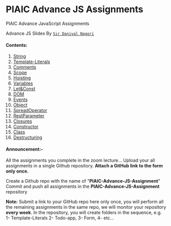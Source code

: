 # PIAIC Advance JS Assignments

PIAIC Advance JavaScript Assignments

Advance JS Slides By [```Sir Daniyal Nagori``` ](https://docs.google.com/presentation/d/1scEVd9pD5eqw-0SBRTLwhxB0v2DzfIsWGzDPlVS7eqI/edit?usp=sharing)

#### Contents:
  1. [String](String/README.md)
  2. [Template-Literals](Template-Literals/README.md)
  2. [Comments](Comments/README.md)
  3. [Scope](Scope/README.md)
  4. [Hoisting](Hoisting/README.md)
  5. [Variables](Variables/README.md)
  6. [Let&Const](Let_and_Const/README.md)
  7. [DOM](DOM/README.md)
  8. [Events](Events/README.md)
  9. [Object](Object/README.md)
  10. [SpreadOperator](SpreadOperator/README.md)
  11. [RestParameter](RestParameter/README.md)
  12. [Closures](Closures/README.md)
  13. [Constructor](Constructor/README.md)
  14. [Class](Class/README.md)
  15. [Destructuring](Destructuring/README.md)
  <!-- 16. [](/README.md) -->
  <!-- 16. [](/README.md) -->
  <!-- 16. [](/README.md) -->
  <!-- 16. [](/README.md) -->
  <!-- 16. [](/README.md) -->
  <!-- 16. [](/README.md) -->
  <!-- 16. [](/README.md) -->
  

#### Announcement:-

All the assignments you complete in the zoom lecture... Upload your all assignments in a single Github repository. **Attach a GitHub link to the form only once.**


Create a Github repo with the name of "**PIAIC-Advance-JS-Assignment**"
Commit and push all assignments in the **PIAIC-Advance-JS-Assignment** repository



**Note:** Submit a link to your GitHub repo here only once, you will perform all the remaining assignments in the same repo, we will monitor your repository **every week**.
In the repository, you will create folders in the sequence, e.g.
1- Template-Literals
2- Todo-app,
3- Form,
4- etc...


